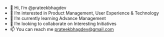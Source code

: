 - 👋 Hi, I’m @prateekbhagdev
- 👀 I’m interested in Product Management, User Experience & Technology
- 🌱 I’m currently learning Advance Management
- 💞️ I’m looking to collaborate on Interesting Initiatives
- 📫 You can reach me prateekbhagdev@gmail.com

<!---
prateekbhagdev/prateekbhagdev is a ✨ special ✨ repository because its `README.md` (this file) appears on your GitHub profile.
You can click the Preview link to take a look at your changes.
--->
